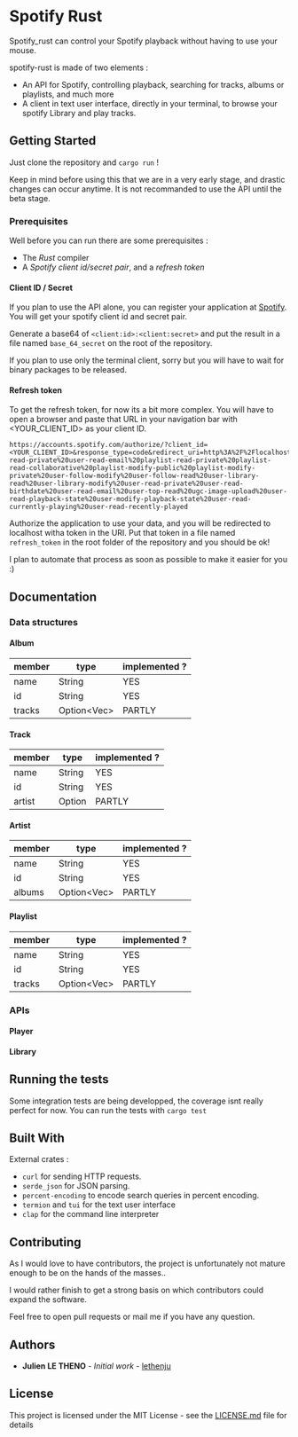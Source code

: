 # Spotify Rust

Spotify_rust can control your Spotify playback without having to use your mouse.

spotify-rust is made of two elements :

- An API for Spotify, controlling playback, searching for tracks, albums or
  playlists, and much more
- A client in text user interface, directly in your terminal, to browse your
  spotify Library and play tracks.

## Getting Started

Just clone the repository and `cargo run` !

Keep in mind before using this that we are in a very early stage, and drastic
changes can occur anytime. It is not recommanded to use the API until the beta
stage.

### Prerequisites

Well before you can run there are some prerequisites :

- The _Rust_ compiler
- A _Spotify client id/secret pair_, and a _refresh token_

#### Client ID / Secret

If you plan to use the API alone, you can register your application at
[Spotify](https://developer.spotify.com/dashboard/login). You will get your
spotify client id and secret pair.

Generate a base64 of `<client:id>:<client:secret>` and put the result in a file
named `base_64_secret` on the root of the repository.

If you plan to use only the terminal client, sorry but you will have to wait for
binary packages to be released.

#### Refresh token

To get the refresh token, for now its a bit more complex. You will have to open
a browser and paste that URL in your navigation bar with <YOUR_CLIENT_ID> as
your client ID.

```
https://accounts.spotify.com/authorize/?client_id=<YOUR_CLIENT_ID>&response_type=code&redirect_uri=http%3A%2F%2Flocalhost%2Fcallback&scope=user-read-private%20user-read-email%20playlist-read-private%20playlist-read-collaborative%20playlist-modify-public%20playlist-modify-private%20user-follow-modify%20user-follow-read%20user-library-read%20user-library-modify%20user-read-private%20user-read-birthdate%20user-read-email%20user-top-read%20ugc-image-upload%20user-read-playback-state%20user-modify-playback-state%20user-read-currently-playing%20user-read-recently-played
```

Authorize the application to use your data, and you will be redirected to
localhost witha token in the URI. Put that token in a file named `refresh_token`
in the root folder of the repository and you should be ok!

I plan to automate that process as soon as possible to make it easier for you :)

## Documentation

### Data structures

#### Album

| member | type               | implemented ? |
| ------ | ------------------ | ------------- |
| name   | String             | YES           |
| id     | String             | YES           |
| tracks | Option<Vec<Track>> | PARTLY        |

#### Track

| member | type           | implemented ? |
| ------ | -------------- | ------------- |
| name   | String         | YES           |
| id     | String         | YES           |
| artist | Option<Artist> | PARTLY        |

#### Artist

| member | type               | implemented ? |
| ------ | ------------------ | ------------- |
| name   | String             | YES           |
| id     | String             | YES           |
| albums | Option<Vec<Album>> | PARTLY        |

#### Playlist

| member | type               | implemented ? |
| ------ | ------------------ | ------------- |
| name   | String             | YES           |
| id     | String             | YES           |
| tracks | Option<Vec<Track>> | PARTLY        |

### APIs

#### Player

#### Library

## Running the tests

Some integration tests are being developped, the coverage isnt really perfect
for now. You can run the tests with `cargo test`

## Built With

External crates :

- `curl` for sending HTTP requests.
- `serde_json` for JSON parsing.
- `percent-encoding` to encode search queries in percent encoding.
- `termion` and `tui` for the text user interface
- `clap` for the command line interpreter

## Contributing

As I would love to have contributors, the project is unfortunately not mature
enough to be on the hands of the masses..

I would rather finish to get a strong basis on which contributors could expand
the software.

Feel free to open pull requests or mail me if you have any question.

## Authors

- **Julien LE THENO** - _Initial work_ - [lethenju](https://github.com/lethenju)

## License

This project is licensed under the MIT License - see the
[LICENSE.md](LICENSE.md) file for details

